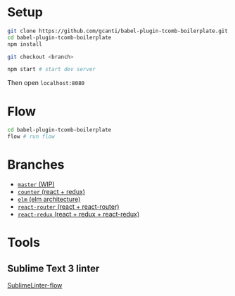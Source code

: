 # Setup

```sh
git clone https://github.com/gcanti/babel-plugin-tcomb-boilerplate.git
cd babel-plugin-tcomb-boilerplate
npm install

git checkout <branch>

npm start # start dev server
```

Then open `localhost:8080`

# Flow

```sh
cd babel-plugin-tcomb-boilerplate
flow # run flow
```

# Branches

- [`master` (WIP)](https://github.com/gcanti/babel-plugin-tcomb-boilerplate/tree/master)
- [`counter` (react + redux)](https://github.com/gcanti/babel-plugin-tcomb-boilerplate/tree/counter)
- [`elm` (elm architecture)](https://github.com/gcanti/babel-plugin-tcomb-boilerplate/tree/elm)
- [`react-router` (react + react-router)](https://github.com/gcanti/babel-plugin-tcomb-boilerplate/tree/react-router)
- [`react-redux` (react + redux + react-redux)](https://github.com/gcanti/babel-plugin-tcomb-boilerplate/tree/react-redux)

# Tools

## Sublime Text 3 linter

[SublimeLinter-flow](https://github.com/SublimeLinter/SublimeLinter-flow)